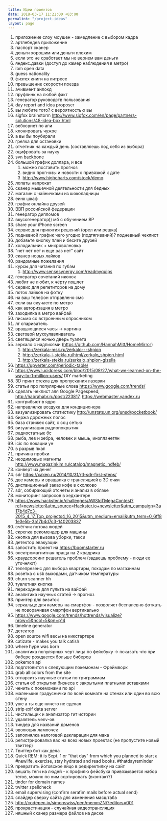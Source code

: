 ```yaml
---
title: Идеи проектов
date: 2018-03-17 11:21:00 +03:00
permalink: "/project-ideas"
layout: page
---
```


1. приложение слоу моушен - замедление с выбором кадра
2. артлебедев приложение
3. паспорт сканер
4. деньги хорошим или деньги плохим
5. если это не сработает мы не вернем вам деньги
6. яндекс.давки (доступ до камер наблюдения в метро)
7. ibm open data
8. guess nationality
9. физтех книги на литресе
10. превышение скорости поезда
11. ачивмент анлокд
12. пруфлинк на любой факт
13. генератор руководств пользования
14. day report and idea proposer
15. вы любите тото? с вероятностью вы
16. sigfox brainstorm http://www.sigfox.com/en/page/partners-solutions/48-idea-box.html
17. вебхорнет по апи
18. клонировать чужое
19. а вы бы поубирали
20. грелка для остановки
21. отчетник на каждый день (составляешь под себя из выбора)
22. оцифровать за науку
23. svn backbone
24. большой график доллара, и все
    1. можно поставить прогноз
    2. видно прогнозы и новости с привязкой к дате
    3. http://www.highcharts.com/stock/demo
25. лопаты напрокат
26. сканер мышечной деятельности для бедных
27. магазин с чайничками из шоколадницы
28. еинк шкаф
29. график онлайна друзей
30. ВВП российской федерации
31. генератор дипломов
32. вкусогенератор)) мб с обучением 8Р
33. share your iPhone screen
34. сервис для принятия решений (орел или решка)
35. подневной график чего угодно (подтягиваний)? подневный чеклист
36. добавьте кнопку плей и бесите друзей 
37. холодильник + микроволновка
38. "нет нет нет и еще раз нет” сайт
39. сканер новых лайков
40. рандомные пожелания
41. курсы для читания по губам
    1. http://www.sensesynergy.com/readmyquips
42. генератор сочетаний иконок
43. любит не любит, к чёрту пошлет
44. сервис для репетиторов на дому 
45. поток лайков на фотку
46. на ваш телефон отправлено смс
47. если вы скучаете по метро
48. как авторизация в метро
49. заходилка в метро вайфай
50. письмо со встроенным опросником
51. лг спариватель 
52. вращающиеся часы -> картина
53. световой мухоулавливатель
54. светящаяся ночью дверь туалета
55. зеркало с надписями (https://github.com/HannahMitt/HomeMirror)
    1. http://zerkala-msk.ru/zerkalo---shpion
    2. http://zerkala-i-stekla.ru/html/zerkalo_shpion.html
    3. http://zerkala-stekla.ru/zerkalo_shpion-gizella
56. https://upverter.com/periodic-table/
57. https://www.lucidpress.com/blog/2015/08/27/what-we-learned-on-the-way-to-1-million-users/ DIY marketing
58. 3D принт стекла для пропускания лазерки
59. статьи про популярные слова https://www.google.com/trends/
60. сделать чеклист аля Google Pagespeed, http://habrahabr.ru/post/223817, https://webmaster.yandex.ru
61. контрибьют в ядро
62. направлялка воздуха для кондиционера
63. визуализировать статистику http://unstats.un.org/unsd/pocketbook/
64. биржа дорожных полос 
65. база стрижек сайт, с соц сетью
66. визуализация радиопокрытия 
67. радиостатные бс
68. рыба, лев и зебра, человек и мышь, инопланетян
69. icic по локации уе
70. в разрыв пкап
71. причина пробки 
72. неодимовые магниты http://www.magazinkim.ru/catalog/magnetic_ndfeb/
73. конверт из денег
74. sdr https://xakep.ru/2014/10/31/rtl-sdr-first-steps/
75. две камеры и вращалка с трансляцией в 3D очки
76. дистанционный заказ кофе в сколково
77. sdr, собирающий отсчеты и анализ в облаке
78. мониторинг запросов в хедхантере
79. https://www.hackster.io/challenges/AWSIoTMegaContest?ref=newsletter&utm_source=Hackster.io+newsletter&utm_campaign=3a17b4d7c3-2015_4_17_Top_projects4_16_2015&utm_medium=email&utm_term=0_6ff81e3e5b-3a17b4d7c3-140203837
80. счётчик потока людей
81. скрепка рекомендер для машины 
82. кнопка для вызова уборки, такси 
83. детектор эвакуации 
84. запостить проект на https://boomstarter.ru
85. электромагнитная праща на 2 квадрика 
86. краудсорсинг решатель проблем (задаешь проблему - люди ее уточняют)
87. телепрезенс для выбора квартиры, походам по магазинам
88. розетка с usb выходами, датчиком температуры
89. churn scanner hh
90. туалетная кнопка
91. переходник для пульта на вайфай
92. аналитика научных статей -> прогноз 
93. принтер для визиток
94. зеркальце для камеры на смартфон - позволяет беспалевно фоткать не поворачивая смартфон вертикально
95. https://www.google.com/trends/hottrends/visualize?nrow=5&ncol=5&pn=p14
96. timeline generator
97. детектор
98. open source wifi весы на кикстартере
99. catizate - makes you talk catish
100. where hype was born
101. аналитика популярных черт лица по фейсбуку -> показать что при бибере рождается больше биберов
102. pokemon api
103. подготовится к следующим покемонам - Фреймворк 
104. grab all colors from the site
105. отпарсить научные статьи по триграммам 
106. статья об открытии бизнеса с закрытыми платными вставками
107. ченить с покемонами по api
108. маленькие градуснички по всей комнате на стенах или один во всю стену
109. уже <time> а ты еще ничего не сделал
110. strip exif data server
111. чистильщик и анализатор гит истории
112. удалятель venv-ов
113. тиндер для названий доменов
114. эволюция лампочек
115. заполнялка налоговой декларации для мака
116. регистрировалка вас на всех новых проектах (не пропустите новый твиттер)
117. Твиттер бот как дела 
118. Quick REM: it is Sept. 1 or "that day" from which you planned to start a #newlife, exercise, stay hydrated and read books. #thatdayreminder
119. превратить йотовское яйцо в редиректилку на сайт
120. вешать теги на людей - к профилю фейсбука привязывается набор тегов, можно по ним сортировать (вконтакт?)
121. tinder for domain names 
122. twitter spellcheck
123. email supervising (confirm serafim mails before actual send)
124. слайдер сверху сайта для изменения масштаба
125. http://codepen.io/simonswiss/pen/memmZN/?editors=001
126. прокрастинация - случайная видеотрансляция
127. няшный сканер размера файлов на диске